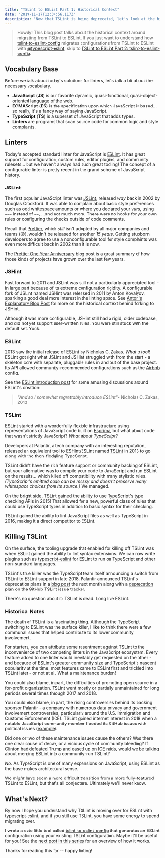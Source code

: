 ```yaml
---
title: "TSLint to ESLint Part 1: Historical Context"
date: "2019-11-17T12:34:56.117Z"
description: "Now that TSLint is being deprecated, let's look at the history of JavaScript and TypeScript linting."
---
```


> Howdy!
> This blog post talks about the historical context around migrating from TSLint to ESLint.
> If you just want to understand how [tslint-to-eslint-config](https://github.com/typescript-eslint/tslint-to-eslint-config) migrates configurations from TSLint to ESLint with [@typescript-eslint](https://typescript-eslint.io), skip to [TSLint to ESLint Part 2: tslint-to-eslint-config](../tslint-to-eslint-config).

## Vocabulary Base

Before we talk about today's solutions for linters, let's talk a bit about the necessary vocabulary.

* **JavaScript** (**JS**) is our favorite dynamic, quasi-functional, quasi-object-oriented language of the web.
* **ECMAScript** (**ES**) is the specification upon which JavaScript is based... so really, it's a fancy way of saying JavaScript.
* **TypeScript** (**TS**) is a superset of JavaScript that adds types.
* **Linters** are programs that scan source code for common logic and style complaints.

## Linters

Today's accepted standard linter for JavaScript is [ESLint](https://eslint.org).
It has great support for configuration, custom rules, editor plugins, and community rulesets... but we haven't always had such great tooling!
The concept of a configurable linter is pretty recent in the grand scheme of JavaScript history.

### JSLint

The first popular JavaScript linter was [JSLint](https://jslint.com), released _way_ back in 2002 by Douglas Crockford.
It was able to complain about basic style preferences such as odd whitespace amounts or where you declared your `var`s, using `===` instead of `==`, ...and not much more.
There were no hooks for your own rules or configuring the checks outside of code comments.

Recall that [Prettier](https://prettier.io), which _still_ isn't adopted by all major companies and teams (😡), wouldn't be released for another _15 years_.
Getting stubborn developers to agree to use a nonconfigurable tool for style complaints was even more difficult back in 2002 than it is now.

The [Prettier One Year Anniversary](https://prettier.io/blog/2018/01/10/1.10.0.html) blog post is a great summary of how those kinds of projects have grown over the last few years.

### JSHint

Fast forward to 2011 and JSLint was still not a particularly appreciated tool - in large part because of its extreme configuration rigidity.
A configurable fork of JSLint named JSHint was released in 2011 by Anton Kovalyov, sparking a good deal more interest in the linting space.
See [Anton's Explanatory Blog Post](https://medium.com/@anton/why-i-forked-jslint-to-jshint-73a72fd3612) for more on the historical context behind forking to JSHint.

Although it was more configurable, JSHint still had a rigid, older codebase, and did not yet support user-written rules.
You were still stuck with the default set.
Yuck.

### ESLint

2013 saw the initial release of ESLint by Nicholas C. Zakas.
_What a tool!_
ESLint got right what JSLint and JSHint struggled with from the start - a skeleton core with separate, pluggable rules in and out of the base project.
Its API allowed community-recommended configurations such as the [Airbnb config](https://www.npmjs.com/package/eslint-config-airbnb).

See the [ESLint introduction post](https://humanwhocodes.com/blog/2013/07/16/introducing-eslint) for some amusing discussions around ESLint's creation:

> _"And so I somewhat regrettably introduce ESLint"_- Nicholas C. Zakas, 2013

### TSLint

ESLint started with a wonderfully flexible infrastructure using representations of JavaScript code built on [Esprima](https://esprima.org), but what about code that wasn't strictly JavaScript?
_What about TypeScript_?

Developers at Palantir, a tech company with an interesting reputation, released an equivalent tool to ESHint/ESLint named [TSLint](https://palantir.github.io/tslint) in 2013 to go along with the then-fledgling TypeScript.

TSLint didn't have the rich feature support or community backing of ESLint, but your alternative was to compile your code to JavaScript and run ESLint on the results... which killed off compatibility with many stylistic rules.
_(TypeScript's emitted code can be messy and doesn't preserve many whitespace choices from its source.)_
We managed.

On the bright side, TSLint gained the ability to use TypeScript's type checking APIs in 2015!
That allowed for a new, powerful class of rules that could use TypeScript types in addition to basic syntax for their checking.

TSLint gained the ability to lint JavaScript files as well as TypeScript in 2016, making it a direct competitor to ESLint.

## Killing TSLint

On the surface, the tooling upgrade that enabled for killing off TSLint was when ESLint gained the ability to lint syntax extensions.
We can now write plugins such as [typescript-eslint](https://typescript-eslint.io) for ESLint to run on TypeScript and other non-standard languages.

TSLint's true killer was the TypeScript team itself announcing a switch from TSLint to ESLint support in late 2018.
Palantir announced TSLint's deprecation plans in a [blog post](https://medium.com/palantir/tslint-in-2019-1a144c2317a9) the next month along with a [deprecation plan](https://github.com/palantir/issues/4534) on the GitHub TSLint issue tracker.

There's no question about it: TSLint is dead.
Long live ESLint.

### Historical Notes

The death of TSLint is a fascinating thing.
Although the TypeScript switching to ESLint was the surface killer, I like to think there were a few communal issues that helped contribute to its lower community involvement.

For starters, you can attribute some resentment against TSLint to the inconvenience of two competing linters in the JavaScript ecosystem.
Every feature added to one linter would inevitably get requested on the other - and because of ESLint's greater community size and TypeScript's nascent popularity at the time, most features came to ESLint first and trickled into TSLint later - or not at all.
What a maintenance burden!

You could also blame, in part, the difficulties of promoting open source in a for-profit organization.
TSLint went mostly or partially unmaintained for long periods several times through 2017 and 2018.

You could _also_ blame, in part, the rising controversies behind its backing sponsor Palantir - a company with numerous data privacy and government involvement controversies, particularly around the U.S. Immigration and Customs Enforcement (ICE).
TSLint gained internet interest in 2018 when a notable JavaScript community member flooded its GitHub issues with political issues ([example](https://github.com/palantir/tslint/issues/4141)).

Did one or two of these maintenance issues cause the others?
Was there one clear cause of decay, or a vicious cycle of community bleeding?
If Clinton had defeated Trump and eased up on ICE raids, would we be talking about merging ESLint into a community-run TSLint?

_No._
As TypeScript is one of many expansions on JavaScript, using ESLint as the base makes architectural sense.

We _might_ have seem a more difficult transition from a more fully-featured TSLint to ESLint, but that's all conjecture.
Ultimately we'll never know.

## What's Next?

By now I hope you understand why TSLint is moving over for ESLint with typescript-eslint, and if you still use TSLint, you have some energy to spend migrating over.

I wrote a cute little tool called [tslint-to-eslint-config](https://github.com/typescript-eslint/tslint-to-eslint-config) that generates an ESLint configuration using your existing TSLint configuration.
Maybe it'll be useful for you!
See the [next post in this series](../tslint-to-eslint-config) for an overview of how it works.

Thanks for reading this far -- happy linting!
